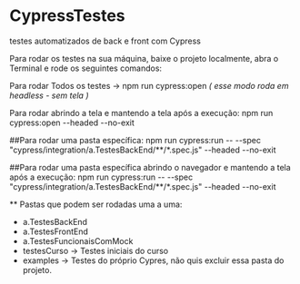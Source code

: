 # CypressTestes
testes automatizados de back e front com Cypress

Para rodar os testes na sua máquina, baixe o projeto localmente, abra o Terminal e rode os seguintes comandos: 

Para rodar Todos os testes -> 
npm run cypress:open *( esse modo roda em headless - sem tela )*

Para rodar abrindo a tela e mantendo a tela após a execução:
npm run cypress:open --headed --no-exit

##Para rodar uma pasta específica:
npm run cypress:run -- --spec "cypress/integration/a.TestesBackEnd/**/*.spec.js" --headed --no-exit

##Para rodar uma pasta específica abrindo o navegador e mantendo a tela após a execução:
npm run cypress:run -- --spec "cypress/integration/a.TestesBackEnd/**/*.spec.js" --headed --no-exit

** Pastas que podem ser rodadas uma a uma: 
- a.TestesBackEnd
- a.TestesFrontEnd
- a.TestesFuncionaisComMock
-  testesCurso -> Testes iniciais do curso 
- examples -> Testes do próprio Cypres, não quis excluir essa pasta do projeto.

